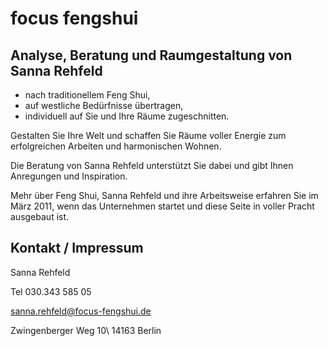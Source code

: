 # focus fengshui

## Analyse, Beratung und Raumgestaltung von Sanna Rehfeld

* nach traditionellem Feng Shui,
* auf westliche Bedürfnisse übertragen,
* individuell auf Sie und Ihre Räume zugeschnitten.

Gestalten Sie Ihre Welt und schaffen Sie Räume voller Energie zum erfolgreichen Arbeiten und harmonischen Wohnen.

Die Beratung von Sanna Rehfeld unterstützt Sie dabei und gibt Ihnen Anregungen und Inspiration.

Mehr über Feng Shui, Sanna Rehfeld und ihre Arbeitsweise erfahren Sie im März 2011, wenn das Unternehmen startet und diese Seite in voller Pracht ausgebaut ist.

## Kontakt / Impressum

Sanna Rehfeld

Tel 030.343 585 05

<sanna.rehfeld@focus-fengshui.de>

Zwingenberger Weg 10\\
14163 Berlin
